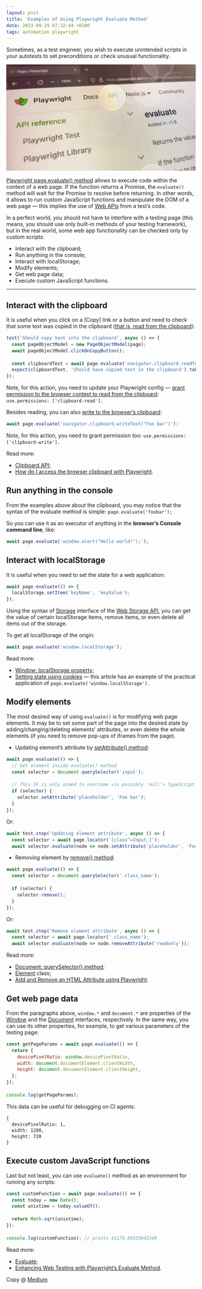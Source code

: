 ```yaml
---
layout: post
title: 'Examples of Using Playwright Evaluate Method'
date: 2023-09-29 07:32:44 +0100
tags: automation playwright
---
```


Sometimes, as a test engineer, you wish to execute unintended scripts in your autotests to set preconditions or check unusual functionality.

![Examples of Using Playwright Evaluate Method](/assets/2023-09-29/00-cover.jpg)

[Playwright page.evaluate() method](https://playwright.dev/docs/api/class-page#page-evaluate) allows to execute code within the context of a web page. If the function returns a Promise, the `evaluate()` method will wait for the Promise to resolve before returning. In other words, it allows to run custom JavaScript functions and manipulate the DOM of a web page — this implies the use of [Web APIs](https://developer.mozilla.org/en-US/docs/Web/API) from a test’s code.

In a perfect world, you should not have to interfere with a testing page (this means, you should use only built-in methods of your testing framework), but in the real world, some web app functionality can be checked only by custom scripts:

- Interact with the clipboard;
- Run anything in the console;
- Interact with localStorage;
- Modify elements;
- Get web page data;
- Execute custom JavaScript functions.

---

## Interact with the clipboard

It is useful when you click on a [Copy] link or a button and need to check that some text was copied in the clipboard ([that is, read from the clipboard](https://developer.mozilla.org/en-US/docs/Web/API/Clipboard/readText)):

```JavaScript
test('Should copy text into the clipboard', async () => {
  const pageObjectModel = new PageObjectModel(page);
  await pageObjectModel.clickOnCopyButton();

  const clipboardText = await page.evaluate('navigator.clipboard.readText()');
  expect(clipboardText, 'Should have copied text in the clipboard').toBe('Foo bar');
});
```

Note, for this action, you need to update your Playwright config — [grant permission to the browser context to read from the clipboard](https://playwright.dev/docs/api/class-browsercontext#browser-context-grant-permissions): `use.permissions: ['clipboard-read'].`

Besides reading, you can also [write to the browser’s clipboard](https://developer.mozilla.org/en-US/docs/Web/API/Clipboard/writeText):

```JavaScript
await page.evaluate('navigator.clipboard.writeText("Foo bar")');
```

Note, for this action, you need to grant permission too: `use.permissions: ['clipboard-write'].`

Read more:

- [Clipboard API](https://developer.mozilla.org/en-US/docs/Web/API/Clipboard_API);
- [How do I access the browser clipboard with Playwright](https://playwrightsolutions.com/how-do-i-access-the-browser-clipboard-with-playwright/).

## Run anything in the console

From the examples above about the clipboard, you may notice that the syntax of the evaluate method is simple: `page.evaluate('foobar');`

So you can use it as an executor of anything in the **browser’s Console command line**, like:

```JavaScript
await page.evaluate('window.alert("Hello world!");');
```

## Interact with localStorage

It is useful when you need to set the state for a web application:

```JavaScript
await page.evaluate(() => {
  localStorage.setItem('keyName', 'keyValue');
});
```

Using the syntax of [Storage](https://developer.mozilla.org/en-US/docs/Web/API/Storage) interface of the [Web Storage API](https://developer.mozilla.org/en-US/docs/Web/API/Web_Storage_API), you can get the value of certain localStorage items, remove items, or even delete all items out of the storage.

To get all localStorage of the origin:

```JavaScript
await page.evaluate('window.localStorage');
```

Read more:

- [Window: localStorage property](https://developer.mozilla.org/en-US/docs/Web/API/Window/localStorage);
- [Setting state using cookies](https://www.checklyhq.com/learn/headless/managing-cookies/#localstorage-and-sessionstorage) — this article has an example of the practical application of `page.evaluate('window.localStorage')`.

## Modify elements

The most desired way of using `evaluate()` is for modifying web page elements. It may be to set some part of the page into the desired state by adding/changing/deleting elements’ attributes, or even delete the whole elements (if you need to remove pop-ups of iframes from the page).

- Updating element’s attribute by [setAttribute() method](https://developer.mozilla.org/en-US/docs/Web/API/Element/setAttribute):

```JavaScript
await page.evaluate(() => {
  // Get element inside evaluate() mathod
  const selector = document.querySelector('input');

  // This IF is only aimed to overcome «is possibly 'null'» TypeScript error
  if (selector) {
    selector.setAttribute('placeholder', 'Foo bar');
  }
});
```

Or:

```JavaScript
await test.step('Updating element attribute', async () => {
  const selector = await page.locator('[class^=Input_]');
  await selector.evaluate(node => node.setAttribute('placeholder', 'Foo bar'));
```

- Removing element by [remove() method](https://developer.mozilla.org/en-US/docs/Web/API/Element/remove):

```JavaScript
await page.evaluate(() => {
  const selector = document.querySelector('.class_name');

  if (selector) {
    selector.remove();
  }
});
```

Or:

```JavaScript
await test.step('Remove element attribute', async () => {
  const selector = await page.locator('.class_name');
  await selector.evaluate(node => node.removeAttribute('readonly'));
```

Read more:

- [Document: querySelector() method](https://developer.mozilla.org/en-US/docs/Web/API/Document/querySelector);
- [Element](https://developer.mozilla.org/en-US/docs/Web/API/Element) class;
- [Add and Remove an HTML Attribute using Playwright](https://testerops.com/add-and-remove-an-html-attribute-using-playwright/).

## Get web page data

From the paragraphs above, `window.*` and `document.*` are properties of the [Window](https://developer.mozilla.org/en-US/docs/Web/API/Window) and the [Document](https://developer.mozilla.org/en-US/docs/Web/API/Document) interfaces, respectively. In the same way, you can use its other properties, for example, to get various parameters of the testing page:

```JavaScript
const getPageParams = await page.evaluate(() => {
  return {
    devicePixelRatio: window.devicePixelRatio,
    width: document.documentElement.clientWidth,
    height: document.documentElement.clientHeight,
  };
});

console.log(getPageParams);
```

This data can be useful for debugging on CI agents:

```
{
  devicePixelRatio: 1,
  width: 1280,
  height: 720
}
```

## Execute custom JavaScript functions

Last but not least, you can use `evaluate()` method as an environment for running any scripts:

```JavaScript
const customFunction = await page.evaluate(() => {
  const today = new Date();
  const unixtime = today.valueOf();

  return Math.sqrt(unixtime);
});

console.log(customFunction); // prints 41179.69533641549
```

Read more:

- [Evaluate](https://playwright.dev/docs/api/class-page#page-evaluate);
- [Enhancing Web Testing with Playwright’s Evaluate Method](https://ceroshjacob.medium.com/enhancing-web-testing-with-playwrights-evaluate-method-73615d4ffc9e).

Copy @ [Medium](https://adequatica.medium.com/simple-examples-of-using-playwright-evaluate-method-9b00d01cadc1)
